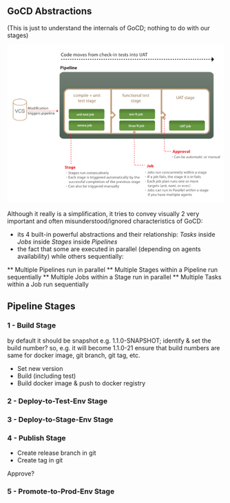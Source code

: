 ## GoCD Abstractions

(This is just to understand the internals of GoCD; nothing to do with our stages)

**![Figure 1: GoCD Abstractions](figures/GoCD-abstractions.png)**

Although it really is a simplification, it tries to convey visually 2 very important and often misunderstood/ignored characteristics of GoCD:

* its 4 built-in powerful abstractions and their relationship: *Tasks* inside *Jobs* inside *Stages* inside *Pipelines*
* the fact that some are executed in parallel (depending on agents availability) while others sequentially:

** Multiple Pipelines run in parallel
** Multiple Stages within a Pipeline run sequentially
** Multiple Jobs within a Stage run in parallel
** Multiple Tasks within a Job run sequentially

## Pipeline Stages


### 1 - Build Stage

by default it should be snapshot e.g. 1.1.0-SNAPSHOT;
identify & set the build number? so, e.g. it will become 1.1.0-21
ensure that build numbers are same for docker image, git branch, git tag, etc.

* Set new version
* Build (including test)
* Build docker image & push to docker registry

### 2 - Deploy-to-Test-Env Stage

### 3 - Deploy-to-Stage-Env Stage

### 4 - Publish Stage

* Create release branch in git
* Create tag in git

Approve?

### 5 - Promote-to-Prod-Env Stage

